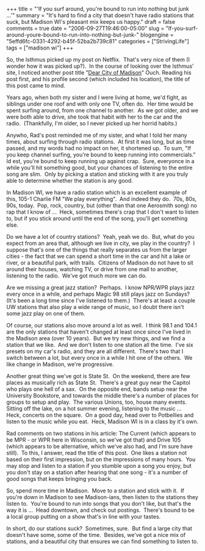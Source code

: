 +++
title = "'If you surf around, you're bound to run into nothing but junk ...'"
summary = "It's hard to find a city that doesn't have radio stations that suck, but Madison WI's pleasant mix keeps us happy."
draft = false
comments = true
date = "2006-09-27T19:46:00-05:00"
slug = "If-you-surf-around-youre-bound-to-run-into-nothing-but-junk-"
blogengine = "5effd6fc-0331-4292-b45f-52ba2b739c81"
categories = ["StrivingLife"]
tags = ["madison wi"]
+++

<p>
So, the Isthmus picked up my post on Netflix.&nbsp; That&#39;s very nice of them (I wonder how it was picked up?).&nbsp; In the course of looking over the Isthmus&#39; site, I noticed another post title &quot;<a rel="nofollow" href="http://www.armadilloman.net/Blogger/2006/09/dear-city-of-madison.html">Dear City of Madison</a>&quot; Ouch. Reading his post first, and his profile second (which included his location), the title of this post came to mind.
</p>
<p>
Years ago, when both my sister and I were living at home, we&#39;d fight, as siblings under one roof and with only one TV, often do.&nbsp; Her time would be spent surfing around, from one channel to another.&nbsp; As we got older, and we were both able to drive, she took that habit with her to the car and the radio.&nbsp; (Thankfully, I&#39;m older, so I never picked up her horrid habits.)
</p>
<p>
Anywho, Rad&#39;s post reminded me of my sister, and what I told her many times, about surfing through radio stations.&nbsp; At first it was long, but as time passed, and my words had no impact on her, it shortened up.&nbsp; To sum, &quot;If you keep channel surfing, you&#39;re bound to keep running into commercials.&quot;&nbsp; Id est, you&#39;re bound to keep running up against crap.&nbsp; Sure, everyonce in a while you&#39;ll hit something good, but your chances of listening to the entire song are slim.&nbsp; Only by picking a station and sticking with it are you truly able to determine whether the station is any good.
</p>
<p>
In Madison WI, we have a radio station which is an excellent example of this, 105-1 Charlie FM &quot;We play everything&quot;.&nbsp; And indeed they do.&nbsp; 70s, 80s, 90s, today.&nbsp; Pop, rock, country, but (other than that one Aerosmith song) no rap that I know of ...&nbsp; Heck, sometimes there&#39;s crap that I don&#39;t want to listen to, but if you stick around until the end of the song, you&#39;ll get something else.
</p>
<p>
Do we have a lot of country stations?&nbsp; Yeah, yeah we do.&nbsp; But, what do you expect from an area that, although we live in city, we play in the country?&nbsp; I suppose that&#39;s one of the things that really separates us from the larger cities - the fact that we can spend a short time in the car and hit a lake or river, or a beautiful park, with trails.&nbsp; Citizens of Madison do not have to sit around their houses, watching TV, or drive from one mall to another, listening to the radio.&nbsp; We&#39;ve got much more we can do.
</p>
<p>
Are we missing a great jazz station?&nbsp; Perhaps.&nbsp; I know NPR/WPR plays jazz every once in a while, and perhaps Magic 98 still plays jazz on Sundays?&nbsp; (It&#39;s been a long time since I&#39;ve listened to them.)&nbsp; There&#39;s at least a couple UW stations that also play a wide range of music, so I doubt there isn&#39;t some jazz play on one of them.
</p>
<p>
Of course, our stations also move around a lot as well.&nbsp; I think 98.1 and 104.1 are the only stations that haven&#39;t changed at least once since I&#39;ve lived in the Madison area (over 10 years).&nbsp; But we try new things, and we find a station that we like.&nbsp; And we don&#39;t listen to one station all the time.&nbsp; I&#39;ve six presets on my car&#39;s radio, and they are all different.&nbsp; There&#39;s two that I switch between a lot, but every once in a while I hit one of the others.&nbsp; We like change in Madison, we&#39;re progressive.
</p>
<p>
Another great thing we&#39;ve got is State St.&nbsp; On the weekend, there are few places as musically rich as State St.&nbsp; There&#39;s a great guy near the Capitol who plays one hell of a sax.&nbsp; On the opposite end, bands setup near the University Bookstore, and towards the middle there&#39;s a number of places for groups to setup and play.&nbsp; The various Unions, too, house many events.&nbsp; Sitting off the lake, on a hot summer evening, listening to the music ...&nbsp; Heck, concerts on the square.&nbsp; On a good day, head over to Potbellies and listen to the music while you eat.&nbsp; Heck, Madison WI is in a class by it&#39;s own.
</p>
<p>
Rad comments on two stations in his article: The Current (which appears to be MPR - or WPR here in Wisconsin, so we&#39;ve got that) and Drive 105 (which appears to be alternative, which we&#39;ve also had, and I&#39;m sure have still).&nbsp; To this, I answer, read the title of this post.&nbsp; One likes a station not based on their first impression, but on the impressions of many hours.&nbsp; You may stop and listen to a station if you stumble upon a song you enjoy, but you don&#39;t stay on a station after hearing that one song - it&#39;s a number of good songs that keeps bringing you back.
</p>
<p>
So, spend more time in Madison.&nbsp; Move to a station and stick with it.&nbsp; If you&#39;re down in Madison to see Madison-ians, then listen to the stations they listen to.&nbsp; You&#39;re bound to run into songs that you don&#39;t like, but that&#39;s the way it is ...&nbsp; Head downtown, and check out postings.&nbsp; There&#39;s bound to be a local group putting on a show that&#39;s in line with your tastes.
</p>
<p>
In short, do our stations suck?&nbsp; Sometimes, sure.&nbsp; But find a large city that doesn&#39;t have some, some of the time.&nbsp; Besides, we&#39;ve got a nice mix of stations, and a beautiful city that ensures we can find something to listen to.
</p>

